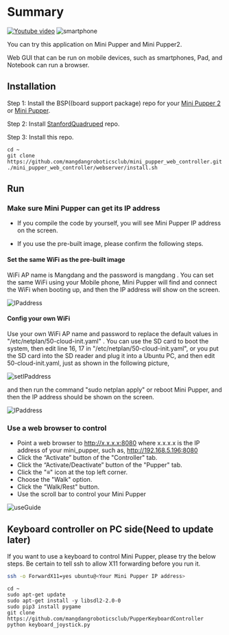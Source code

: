 # Summary

[![Youtube video](https://img.youtube.com/vi/ubgNV3DJ6JE/0.jpg)](https://youtu.be/ubgNV3DJ6JE)   ![smartphone](imgs/webController.gif)

You can try this application on Mini Pupper and Mini Pupper2. 

Web GUI that can be run on mobile devices, such as smartphones, Pad, and Notebook can run a browser.


## Installation

Step 1: Install the BSP((board support package) repo for your [Mini Pupper 2](https://github.com/mangdangroboticsclub/mini_pupper_2_bsp) or [Mini Pupper](https://github.com/mangdangroboticsclub/mini_pupper_bsp.git).

Step 2: Install [StanfordQuadruped](https://github.com/mangdangroboticsclub/StanfordQuadruped)  repo.

Step 3: Install this repo.

```
cd ~
git clone https://github.com/mangdangroboticsclub/mini_pupper_web_controller.git
./mini_pupper_web_controller/webserver/install.sh
```

## Run

### Make sure Mini Pupper can get its IP address

- If you compile the code by yourself, you will see Mini Pupper IP address on the screen.
  
- If you use the pre-built image, please confirm the following steps.

#### Set the same WiFi as the pre-built image
WiFi AP name is Mangdang and the password is mangdang . You can set the same WiFi using your Mobile phone, Mini Pupper will find and connect the WiFi when booting up, and then the IP address will show on the screen.
  
  ![IPaddress](imgs/IPaddress.jpg)
  
#### Config your own WiFi
Use your own WiFi AP name and password to replace the default values in "/etc/netplan/50-cloud-init.yaml" . You can use the SD card to boot the system, then edit line 16, 17 in "/etc/netplan/50-cloud-init.yaml", or you put the SD card into the SD reader and plug it into a Ubuntu PC, and then edit 50-cloud-init.yaml, just as shown in the following picture, 

![setIPaddress](imgs/changeWiFi.png)

and then run the command "sudo netplan apply" or reboot Mini Pupper, and then the IP address should be shown on the screen.

![IPaddress](imgs/IPaddress.jpg)


### Use a web browser to control 

- Point a web browser to http://x.x.x.x:8080 where x.x.x.x is the IP address of your mini_pupper, such as, http://192.168.5.196:8080
- Click the “Activate” button of the "Controller" tab. 
- Click the “Activate/Deactivate” button of the "Pupper" tab.
- Click the "≡" icon at the top left corner.
- Choose the "Walk" option.
- Click the "Walk/Rest" button.
- Use the scroll bar to control your Mini Pupper

![useGuide](imgs/webGuide.png)

## Keyboard controller on PC side(Need to update later)
If you want to use a keyboard to control Mini Pupper, please try the below steps. Be certain to tell ssh to allow X11 forwarding before you run it.

```bash
ssh -o ForwardX11=yes ubuntu@<Your Mini Pupper IP address>
```

```
cd ~
sudo apt-get update
sudo apt-get install -y libsdl2-2.0-0
sudo pip3 install pygame
git clone https://github.com/mangdangroboticsclub/PupperKeyboardController
python keyboard_joystick.py
```
